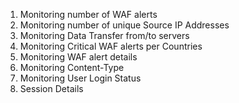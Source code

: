 1. Monitoring number of WAF alerts
2. Monitoring number of unique Source IP Addresses
3. Monitoring Data Transfer from/to servers
4. Monitoring Critical WAF alerts per Countries
5. Monitoring WAF alert details
6. Monitoring Content-Type
7. Monitoring User Login Status
8. Session Details
